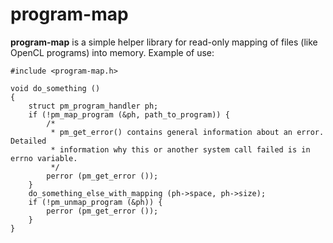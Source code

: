 program-map
===========

**program-map** is a simple helper library for read-only mapping of files (like OpenCL
programs) into memory. Example of use:

~~~~~~~~{.c}
#include <program-map.h>

void do_something ()
{
    struct pm_program_handler ph;
    if (!pm_map_program (&ph, path_to_program)) {
        /*
         * pm_get_error() contains general information about an error. Detailed
         * information why this or another system call failed is in errno variable.
         */
        perror (pm_get_error ());
    }
    do_something_else_with_mapping (ph->space, ph->size);
    if (!pm_unmap_program (&ph)) {
        perror (pm_get_error ());
    }
}
~~~~~~~~
